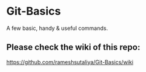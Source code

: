 # Git-Basics
A few basic, handy &amp; useful commands.
## Please check the wiki of this repo:
https://github.com/rameshsutaliya/Git-Basics/wiki
